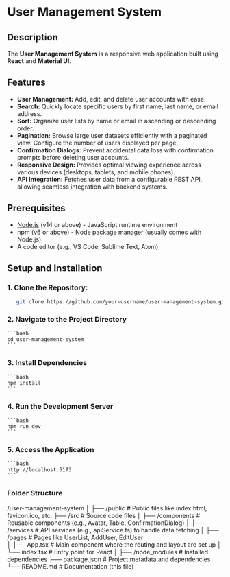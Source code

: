 # User Management System

## Description

The **User Management System** is a responsive web application built using **React** and **Material UI**.

## Features

*   **User Management:**  Add, edit, and delete user accounts with ease.
*   **Search:** Quickly locate specific users by first name, last name, or email address.
*   **Sort:**  Organize user lists by name or email in ascending or descending order.
*   **Pagination:** Browse large user datasets efficiently with a paginated view.  Configure the number of users displayed per page.
*   **Confirmation Dialogs:** Prevent accidental data loss with confirmation prompts before deleting user accounts.
*   **Responsive Design:** Provides optimal viewing experience across various devices (desktops, tablets, and mobile phones).
*   **API Integration:** Fetches user data from a configurable REST API, allowing seamless integration with backend systems.

## Prerequisites

*   [Node.js](https://nodejs.org/) (v14 or above) -  JavaScript runtime environment
*   [npm](https://www.npmjs.com/) (v6 or above) - Node package manager (usually comes with Node.js)
*   A code editor (e.g., VS Code, Sublime Text, Atom)

## Setup and Installation

### 1. Clone the Repository:
    
   ```bash
      git clone https://github.com/your-username/user-management-system.git
   ```

### 2. Navigate to the Project Directory

    ```bash
    cd user-management-system
    ```
### 3. Install Dependencies

    ```bash
    npm install
    ```

### 4. Run the Development Server

    ```bash
    npm run dev
    ```
### 5. Access the Application
    ```bash
    http://localhost:5173
    ```


### Folder Structure

/user-management-system
│
├── /public           # Public files like index.html, favicon.ico, etc.
├── /src              # Source code files
│   ├── /components   # Reusable components (e.g., Avatar, Table, ConfirmationDialog)
│   ├── /services     # API services (e.g., apiService.ts) to handle data fetching
│   ├── /pages        # Pages like UserList, AddUser, EditUser    
│   ├── App.tsx       # Main component where the routing and layout are set up
│   └── index.tsx     # Entry point for React
│
├── /node_modules     # Installed dependencies
├── package.json      # Project metadata and dependencies
└── README.md         # Documentation (this file)


